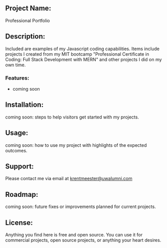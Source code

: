 ## **Project Name**:  

Professional Portfolio

## **Description**: 

Included are examples of my Javascript coding capabilities. Items include projects I created from my MIT bootcamp "Professional Certificate in Coding: Full Stack Development with MERN" and other projects I did on my own time.

### **Features**: 

- coming soon

## **Installation**: 

coming soon: steps to help visitors get started with my projects.

## **Usage**: 

coming soon: how to use my project with highlights of the expected outcomes.

## **Support**: 

Please contact me via email at krentmeester@uwalumni.com

## **Roadmap**: 

coming soon: future fixes or improvements planned for current projects.

## **License**: 

Anything you find here is free and open source. You can use it for commercial projects, open source projects, or anything your heart desires.